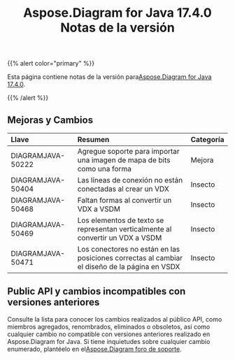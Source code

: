 ﻿---
title: Aspose.Diagram for Java 17.4.0 Notas de la versión
type: docs
weight: 90
url: /es/java/aspose-diagram-for-java-17-4-0-release-notes/
---
{{% alert color="primary" %}} 

 Esta página contiene notas de la versión para[Aspose.Diagram for Java 17.4.0](https://docs.aspose.com/diagram/java/aspose-diagram-for-java-17-4-0-release-notes/).

{{% /alert %}} 
## **Mejoras y Cambios**

|**Llave**|**Resumen**|**Categoría**|
|:- |:- |:- |
|DIAGRAMJAVA-50222|Agregue soporte para importar una imagen de mapa de bits como una forma|Mejora|
|DIAGRAMJAVA-50404 |Las líneas de conexión no están conectadas al crear un VDX|Insecto|
|DIAGRAMJAVA-50468|Faltan formas al convertir un VDX a VSDM|Insecto|
|DIAGRAMJAVA-50469|Los elementos de texto se representan verticalmente al convertir un VDX a VSDM|Insecto|
|DIAGRAMJAVA-50471|Los conectores no están en las posiciones correctas al cambiar el diseño de la página en VSDX|Insecto|
## **Public API y cambios incompatibles con versiones anteriores**
Consulte la lista para conocer los cambios realizados al público API, como miembros agregados, renombrados, eliminados o obsoletos, así como cualquier cambio no compatible con versiones anteriores realizado en Aspose.Diagram for Java. Si tiene inquietudes sobre cualquier cambio enumerado, plantéelo en el[Aspose.Diagram foro de soporte](https://forum.aspose.com/c/diagram/17).
